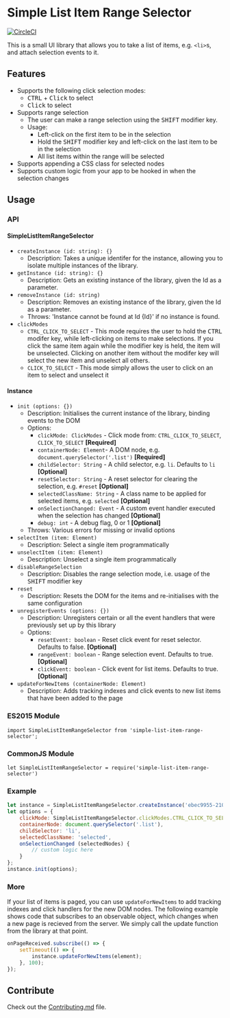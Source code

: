 # Simple List Item Range Selector

[![CircleCI](https://circleci.com/gh/gidztech/simple-list-item-range-selector.svg?style=svg)](https://circleci.com/gh/gidztech/simple-list-item-range-selector)

This is a small UI library that allows you to take a list of items, e.g. `<li>`s, and attach selection events to it. 

## Features
- Supports the following click selection modes:
   * <kbd>CTRL</kbd> + <kbd>Click</kbd> to select
   * <kbd>Click</kbd> to select
- Supports range selection
  - The user can make a range selection using the <kbd>SHIFT</kbd> modifier key.
  - Usage:
    - Left-click on the first item to be in the selection
    - Hold the <kbd>SHIFT</kbd> modifier key and left-click on the last item to be in the selection
    - All list items within the range will be selected
- Supports appending a CSS class for selected nodes
- Supports custom logic from your app to be hooked in when the selection changes

## Usage
### API
#### SimpleListItemRangeSelector
- `createInstance (id: string): {}`
  * Description: Takes a unique identifer for the instance, allowing you to isolate multiple instances of the library.
- `getInstance (id: string): {}`
  * Description: Gets an existing instance of the library, given the Id as a parameter.
- `removeInstance (id: string)`
  * Description: Removes an existing instance of the library, given the Id as a parameter.
  * Throws: 'Instance cannot be found at Id {Id}' if no instance is found.
- `clickModes`
  * `CTRL_CLICK_TO_SELECT` - This mode requires the user to hold the <kbd>CTRL</kbd> modifer key, while left-clicking on items to make selections. If you click the same item again while the modifier key is held, the item will be unselected. Clicking on another item without the modifer key will select the new item and unselect all others.
   * `CLICK_TO_SELECT` - This mode simply allows the user to click on an item to select and unselect it

#### Instance
- `init (options: {})`
  * Description: Initialises the current instance of the library, binding events to the DOM
  * Options:
    - `clickMode: ClickModes` - Click mode from: `CTRL_CLICK_TO_SELECT`, `CLICK_TO_SELECT` **[Required]**
    - `containerNode: Element`- A DOM node, e.g. `document.querySelector('.list')` **[Required]**
    - `childSelector: String` - A child selector, e.g. `li`. Defaults to `li` **[Optional]**
    - `resetSelector: String` - A reset selector for clearing the selection, e.g. `#reset` **[Optional]**
    - `selectedClassName: String` - A class name to be applied for selected items, e.g. `selected` **[Optional]**
    - `onSelectionChanged: Event` - A custom event handler executed when the selection has changed **[Optional]**
    - `debug: int` - A debug flag, 0 or 1 **[Optional]**
  *  Throws: Various errors for missing or invalid options
- `selectItem (item: Element)`
  * Description: Select a single item programmatically
- `unselectItem (item: Element)`
  * Description: Unselect a single item programmatically
- `disableRangeSelection`
  * Description: Disables the range selection mode, i.e. usage of the <kbd>SHIFT</kbd> modifier key
- `reset`
  * Description: Resets the DOM for the items and re-initialises with the same configuration
- `unregisterEvents (options: {})`
  * Description: Unregisters certain or all the event handlers that were previously set up by this library
  * Options:
    - `resetEvent: boolean` - Reset click event for reset selector. Defaults to false. **[Optional]**
    - `rangeEvent: boolean` - Range selection event. Defaults to true. **[Optional]**
    - `clickEvent: boolean` - Click event for list items. Defaults to true. **[Optional]**
- `updateForNewItems (containerNode: Element)`
  * Description: Adds tracking indexes and click events to new list items that have been added to the page

### ES2015 Module
```
import SimpleListItemRangeSelector from 'simple-list-item-range-selector';
```

### CommonJS Module
```
let SimpleListItemRangeSelector = require('simple-list-item-range-selector')
```
### Example
```javascript
let instance = SimpleListItemRangeSelector.createInstance('ebec9955-2102-4c5a-a554-e7f9da80af59'); // anything unique
let options = {
    clickMode: SimpleListItemRangeSelector.clickModes.CTRL_CLICK_TO_SELECT,
    containerNode: document.querySelector('.list'),
    childSelector: 'li',
    selectedClassName: 'selected',
    onSelectionChanged (selectedNodes) {
        // custom logic here
    }
};
instance.init(options);
```

### More
If your list of items is paged, you can use `updateForNewItems` to add tracking indexes and click handlers for the new DOM nodes. The following example shows code that subscribes to an observable object, which changes when a new page is recieved from the server. We simply call the update function from the library at that point.

```javascript
onPageReceived.subscribe(() => {
    setTimeout(() => {
        instance.updateForNewItems(element);
    }, 100);
});
```
## Contribute
Check out the [Contributing.md](https://github.com/gidztech/simple-list-item-range-selector/blob/master/CONTRIBUTING.md) file.

